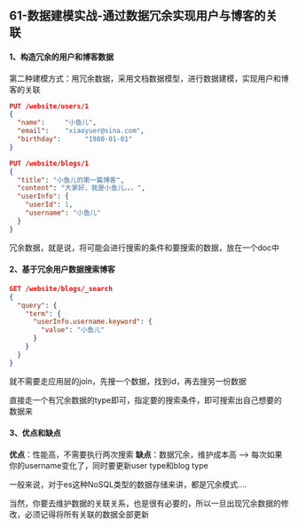 ## 61-数据建模实战-通过数据冗余实现用户与博客的关联
#### 1、构造冗余的用户和博客数据

第二种建模方式：用冗余数据，采用文档数据模型，进行数据建模，实现用户和博客的关联

```json
PUT /website/users/1
{
  "name":     "小鱼儿",
  "email":    "xiaoyuer@sina.com",
  "birthday":      "1980-01-01"
}

PUT /website/blogs/1
{
  "title": "小鱼儿的第一篇博客",
  "content": "大家好，我是小鱼儿。。。",
  "userInfo": {
    "userId": 1,
    "username": "小鱼儿"
  }
}
```

冗余数据，就是说，将可能会进行搜索的条件和要搜索的数据，放在一个doc中



#### 2、基于冗余用户数据搜索博客

```json
GET /website/blogs/_search 
{
  "query": {
    "term": {
      "userInfo.username.keyword": {
        "value": "小鱼儿"
      }
    }
  }
}
```



就不需要走应用层的join，先搜一个数据，找到id，再去搜另一份数据

直接走一个有冗余数据的type即可，指定要的搜索条件，即可搜索出自己想要的数据来



#### 3、优点和缺点

**优点**：性能高，不需要执行两次搜索
**缺点**：数据冗余，维护成本高 --> 每次如果你的username变化了，同时要更新user type和blog type

一般来说，对于es这种NoSQL类型的数据存储来讲，都是冗余模式....

当然，你要去维护数据的关联关系，也是很有必要的，所以一旦出现冗余数据的修改，必须记得将所有关联的数据全部更新
